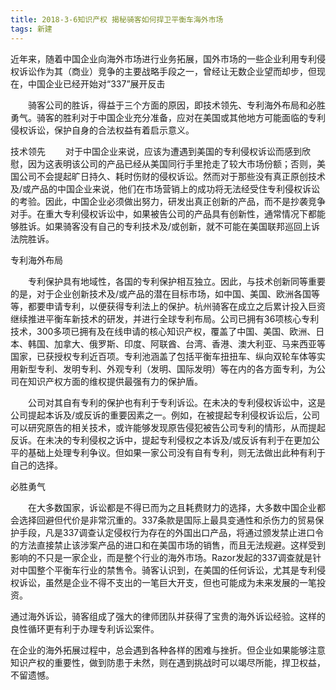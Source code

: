 ```yaml
---
title: 2018-3-6知识产权 揭秘骑客如何捍卫平衡车海外市场
tags: 新建
---
```

近年来，随着中国企业向海外市场进行业务拓展，国外市场的一些企业利用专利侵权诉讼作为其（商业）竞争的主要战略手段之一，曾经让无数企业望而却步，但现在，中国企业已经开始对“337”展开反击

　　骑客公司的胜诉，得益于三个方面的原因，即技术领先、专利海外布局和必胜勇气。骑客的胜利对于中国企业充分准备，应对在美国或其他地方可能面临的专利侵权诉讼，保护自身的合法权益有着启示意义。
  
技术领先
　　对于中国企业来说，应该为遭遇到美国的专利侵权诉讼而感到欣慰，因为这表明该公司的产品已经从美国同行手里抢走了较大市场份额；否则，美国公司不会提起旷日持久、耗时伤财的侵权诉讼。然而对于那些没有真正原创技术及/或产品的中国企业来说，他们在市场营销上的成功将无法经受住专利侵权诉讼的考验。因此，中国企业必须做出努力，研发出真正创新的产品，而不是抄袭竞争对手。在重大专利侵权诉讼中，如果被告公司的产品具有创新性，通常情况下都能够胜诉。如果骑客没有自己的专利技术及/或创新，就不可能在美国联邦巡回上诉法院胜诉。
  
  专利海外布局

　　专利保护具有地域性，各国的专利保护相互独立。因此，与技术创新同等重要的是，对于企业创新技术及/或产品的潜在目标市场，如中国、美国、欧洲各国等等，都要申请专利，以便获得专利法上的保护。杭州骑客在成立之后累计投入巨资继续推进平衡车新技术的研发，并进行全球专利布局。公司已拥有36项核心专利技术，300多项已拥有及在线申请的核心知识产权，覆盖了中国、美国、欧洲、日本、韩国、加拿大、俄罗斯、印度、阿联酋、台湾、香港、澳大利亚、马来西亚等国家，已获授权专利近百项。专利池涵盖了包括平衡车扭扭车、纵向双轮车体等实用新型专利、发明专利、外观专利（发明、国际发明）等在内的各方面专利，为公司在知识产权方面的维权提供最强有力的保护盾。


　　公司对其自有专利的保护也有利于专利诉讼。在未决的专利侵权诉讼中，这是公司提起本诉及/或反诉的重要因素之一。例如，在被提起专利侵权诉讼后，公司可以研究原告的相关技术，或许能够发现原告侵犯被告公司专利的情形，从而提起反诉。在未决的专利侵权之诉中，提起专利侵权之本诉及/或反诉有利于在更加公平的基础上处理专利争议。但如果一家公司没有自有专利，则无法做出此种有利于自己的选择。
  

必胜勇气

　　在大多数国家，诉讼都是不得已而为之且耗费财力的选择，大多数中国企业都会选择回避但代价是非常沉重的。337条款是国际上最具变通性和杀伤力的贸易保护手段，凡是337调查认定侵权行为存在的外国出口产品，将通过颁发禁止进口令的方法直接禁止该涉案产品的进口和在美国市场的销售，而且无法规避。这样受到影响的不只是一家企业，而是整个行业的海外市场。Razor发起的337调查就是针对中国整个平衡车行业的禁售令。骑客认识到，在美国的任何诉讼，尤其是专利侵权诉讼，虽然是企业不得不支出的一笔巨大开支，但也可能成为未来发展的一笔投资。

通过海外诉讼，骑客组成了强大的律师团队并获得了宝贵的海外诉讼经验。这样的良性循环更有利于办理专利诉讼案件。



在企业的海外拓展过程中，总会遇到各种各样的困难与挫折。但企业如果能够注意知识产权的重要性，做到防患于未然，则在遇到挑战时可以竭尽所能，捍卫权益，不留遗憾。